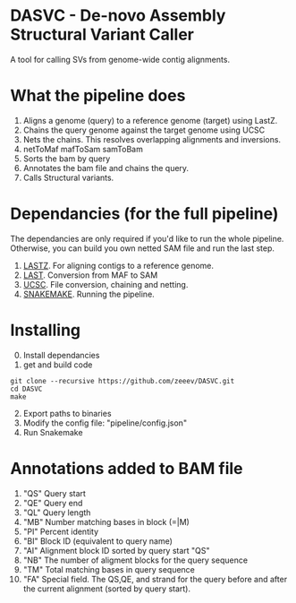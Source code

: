 # DASVC - De-novo Assembly Structural Variant Caller 
A tool for calling SVs from genome-wide contig alignments.

# What the pipeline does

1. Aligns a genome (query) to a reference genome (target) using LastZ.
2. Chains the query genome against the target genome using UCSC
3. Nets the chains.  This resolves overlapping alignments and inversions.
4. netToMaf mafToSam samToBam
5. Sorts the bam by query 
6. Annotates the bam file and chains the query.
6. Calls Structural variants.


# Dependancies (for the full pipeline)

The dependancies are only required if you'd like to run the whole pipeline.  Otherwise, you can build you own netted SAM file and run the last step.

1. [LASTZ](http://www.bx.psu.edu/miller_lab/dist/README.lastz-1.02.00/README.lastz-1.02.00a.html). For aligning contigs to a reference genome.
2. [LAST](http://last.cbrc.jp). Conversion from MAF to SAM
3. [UCSC](https://github.com/ENCODE-DCC/kentUtils/tree/master/src). File conversion, chaining and netting.
3. [SNAKEMAKE](https://bitbucket.org/snakemake/snakemake/wiki/Home). Running the pipeline.

# Installing
0. Install dependancies
1. get and build code

```
git clone --recursive https://github.com/zeeev/DASVC.git
cd DASVC
make
```

2. Export paths to binaries 
3. Modify the config file: "pipeline/config.json"
4. Run Snakemake


# Annotations added to BAM file

1. "QS" Query start
2. "QE" Query end
2. "QL" Query length 
3. "MB" Number matching bases in block (=|M)
4. "PI" Percent identity 
5. "BI" Block ID (equivalent to query name)
6. "AI" Alignment block ID sorted by query start "QS"
7. "NB" The number of aligment blocks for the query sequence
8. "TM" Total matching bases in query sequence
9. "FA" Special field. The QS,QE, and strand for the query before and after the current alignment (sorted by query start).
